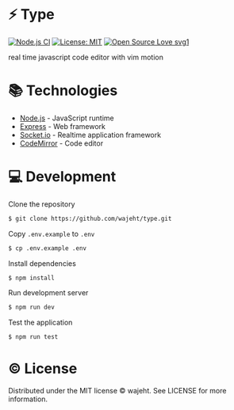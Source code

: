 # ⚡️ Type

[![Node.js CI](https://github.com/wajeht/type/actions/workflows/ci.yml/badge.svg?branch=main)](https://github.com/wajeht/type/actions/workflows/ci.yml) [![License: MIT](https://img.shields.io/badge/License-MIT-blue.svg)](https://github.com/wajeht/type/blob/main/LICENSE) [![Open Source Love svg1](https://badges.frapsoft.com/os/v1/open-source.svg?v=103)](https://github.com/wajeht/type)

real time javascript code editor with vim motion

# 📚 Technologies

- [Node.js](https://nodejs.org/en/) - JavaScript runtime
- [Express](https://expressjs.com/) - Web framework
- [Socket.io](https://socket.io/) - Realtime application framework
- [CodeMirror](https://codemirror.net/) - Code editor

# 💻 Development

Clone the repository

```bash
$ git clone https://github.com/wajeht/type.git
```

Copy `.env.example` to `.env`

```bash
$ cp .env.example .env
```

Install dependencies

```bash
$ npm install
```

Run development server

```bash
$ npm run dev
```

Test the application

```bash
$ npm run test
```

# © License

Distributed under the MIT license © wajeht. See LICENSE for more information.
